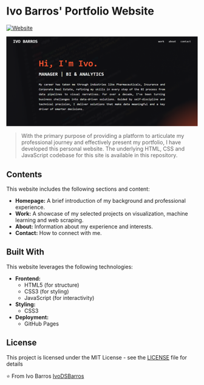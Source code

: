 # Ivo Barros' Portfolio Website

[![Website](https://img.shields.io/website?url=https://ivodsbarros.github.io/website-portfolio/)](https://ivodsbarros.github.io/website-portfolio/)

<a href="https://ivodsbarros.github.io/website-portfolio/">
  <img src="/images/homepage_preview.png" alt="Homepage Preview" title="Click the image to navigate into my website">
</a>

> With the primary purpose of providing a platform to articulate my professional journey and 
effectively present my portfolio, I have developed this personal website. 
The underlying HTML, CSS and JavaScript codebase for this site is available in this repository.

## Contents

This website includes the following sections and content:

* **Homepage:** A brief introduction of my background and professional experience.
* **Work:** A showcase of my selected projects on visualization, machine learning and web scraping.
* **About:** Information about my experience and interests.
* **Contact:** How to connect with me.

## Built With

This website leverages the following technologies:

* **Frontend:**
    * HTML5 (for structure)
    * CSS3 (for styling)
    * JavaScript (for interactivity)
* **Styling:**
    * CSS3
* **Deployment:**
    * GitHub Pages

## License

This project is licensed under the MIT License - see the [LICENSE](LICENSE) file for details

⭐️ From Ivo Barros [IvoDSBarros](https://github.com/IvoDSBarros)
